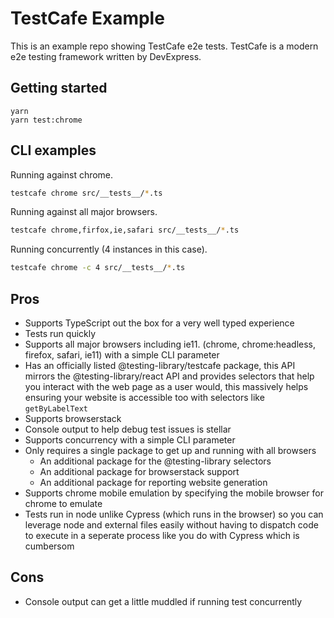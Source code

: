 # TestCafe Example

This is an example repo showing TestCafe e2e tests. TestCafe is a modern e2e testing framework written by DevExpress.

## Getting started

```
yarn
yarn test:chrome
```

## CLI examples

Running against chrome.

```sh
testcafe chrome src/__tests__/*.ts
```

Running against all major browsers.

```sh
testcafe chrome,firfox,ie,safari src/__tests__/*.ts
```

Running concurrently (4 instances in this case).

```sh
testcafe chrome -c 4 src/__tests__/*.ts
```

## Pros

- Supports TypeScript out the box for a very well typed experience
- Tests run quickly
- Supports all major browsers including ie11. (chrome, chrome:headless, firefox, safari, ie11) with a simple CLI parameter
- Has an officially listed @testing-library/testcafe package, this API mirrors the @testing-library/react API and provides selectors that help you interact with the web page as a user would, this massively helps ensuring your website is accessible too with selectors like `getByLabelText`
- Supports browserstack
- Console output to help debug test issues is stellar
- Supports concurrency with a simple CLI parameter
- Only requires a single package to get up and running with all browsers
  - An additional package for the @testing-library selectors
  - An additional package for browserstack support
  - An additional package for reporting website generation
- Supports chrome mobile emulation by specifying the mobile browser for chrome to emulate
- Tests run in node unlike Cypress (which runs in the browser) so you can leverage node and external files easily without having to dispatch code to execute in a seperate process like you do with Cypress which is cumbersom

## Cons

- Console output can get a little muddled if running test concurrently
